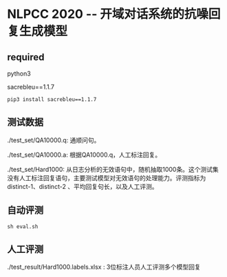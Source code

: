 # NLPCC 2020 -- 开域对话系统的抗噪回复生成模型 

## required
python3 

sacrebleu==1.1.7
```
pip3 install sacrebleu==1.1.7
```

## 测试数据
./test_set/QA10000.q: 通顺问句。

./test_set/QA10000.a: 根据QA10000.q，人工标注回复。

./test_set/Hard1000: 从日志分析的无效语句中，随机抽取1000条。这个测试集没有人工标注回复语句，主要测试模型对无效语句的处理能力。评测指标为distinct-1、distinct-2 、平均回复句长，以及人工评测。

## 自动评测
```
sh eval.sh
```

## 人工评测
  
./test_result/Hard1000.labels.xlsx : 3位标注人员人工评测多个模型回复 



